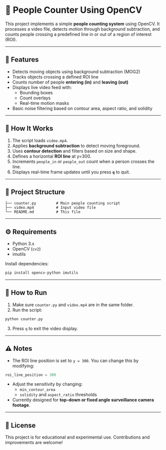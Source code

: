 # 🚶 People Counter Using OpenCV

This project implements a simple **people counting system** using OpenCV. It processes a video file, detects motion through background subtraction, and counts people crossing a predefined line in or out of a region of interest (ROI).

---

## 📌 Features

- Detects moving objects using background subtraction (MOG2)
- Tracks objects crossing a defined ROI line
- Counts number of people **entering (in)** and **leaving (out)**
- Displays live video feed with:
  - Bounding boxes
  - Count overlays
  - Real-time motion masks
- Basic noise filtering based on contour area, aspect ratio, and solidity

---

## 🎥 How It Works

1. The script loads `video.mp4`.
2. Applies **background subtraction** to detect moving foreground.
3. Uses **contour detection** and filters based on size and shape.
4. Defines a horizontal **ROI line** at y=300.
5. Increments `people_in` or `people_out` count when a person crosses the line.
6. Displays real-time frame updates until you press **`q`** to quit.

---

## 📂 Project Structure

```
├── counter.py         # Main people counting script
├── video.mp4          # Input video file
└── README.md          # This file
```

---

## ⚙️ Requirements

- Python 3.x
- OpenCV (`cv2`)
- imutils

Install dependencies:
```bash
pip install opencv-python imutils
```

---

## 🚀 How to Run

1. Make sure `counter.py` and `video.mp4` are in the same folder.
2. Run the script:
```bash
python counter.py
```
3. Press `q` to exit the video display.

---

## ⚠️ Notes

- The ROI line position is set to `y = 300`. You can change this by modifying:
```python
roi_line_position = 300
```
- Adjust the sensitivity by changing:
  - `min_contour_area`
  - `solidity` and `aspect_ratio` thresholds
- Currently designed for **top-down or fixed angle surveillance camera footage**.

---

## 📄 License

This project is for educational and experimental use. Contributions and improvements are welcome!
